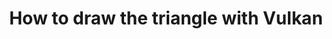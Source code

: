---
title: How to draw the triangle with Vulkan
layout: post
category: study
tags: [DirectX12, Computer Graphics]
---